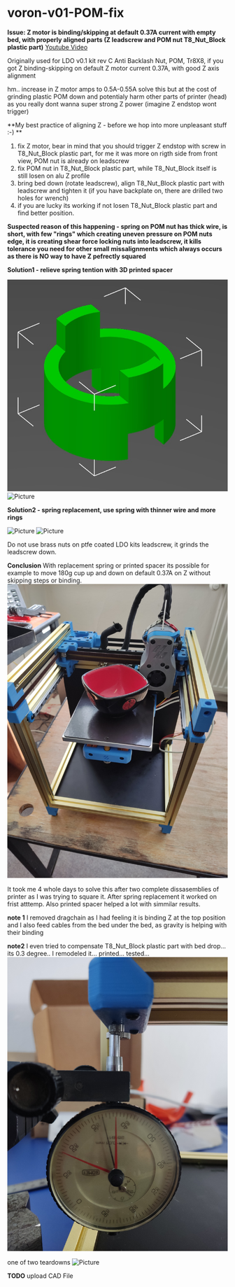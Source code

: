# voron-v01-POM-fix
**Issue: Z motor is binding/skipping at default 0.37A current with empty bed, with properly aligned parts (Z leadscrew and  POM nut T8_Nut_Block plastic part)**
[Youtube Video](https://youtu.be/tI24zk7298Q )

Originally used for LDO v0.1 kit rev C Anti Backlash Nut, POM, Tr8X8, if you got Z binding-skipping on default Z motor current 0.37A, with good Z axis alignment

hm.. increase in Z motor amps to 0.5A-0.55A solve this but at the cost of grinding plastic POM down and potentialy harm other parts of printer (head) as you really dont wanna super strong Z power (imagine Z endstop wont trigger)

**My best practice of aligning Z - before we hop into more unpleasant stuff :-) **
1. fix Z motor, bear in mind that you should trigger Z endstop with screw in T8_Nut_Block plastic part, for me it was more on rigth side from front view, POM nut is already on leadscrew
2. fix POM nut in T8_Nut_Block plastic part, while T8_Nut_Block itself is still losen on alu Z profile
3. bring bed down (rotate leadscrew), align T8_Nut_Block plastic part with leadscrew and tighten it (if you have backplate on, there are drilled two holes for wrench)
4. if you are lucky its working if not losen T8_Nut_Block plastic part and find better position.

**Suspected reason of this happening - spring on POM nut has thick wire, is short, with few "rings" which creating uneven pressure on POM nuts edge, it is creating shear force locking nuts into leadscrew, it kills tolerance you need for other small missalignments which always occurs as there is NO way to have Z pefrectly squared**

**Solution1 - relieve spring tention with 3D printed spacer**

![Picture](pictures/spacer_model.jpg)
![Picture](pictures/POM_with_spacer.jpg) 

**Solution2 - spring replacement, use spring with thinner wire and more rings**

![Picture](pictures/POM_spring_variations.jpg)
![Picture](pictures/POM_with_replacement_spring.jpg)

Do not use brass nuts on ptfe coated LDO kits leadscrew, it grinds the leadscrew down.

**Conclusion**
With replacement spring or printed spacer its possible for example to move 180g cup up and down on default 0.37A on Z without skipping steps or binding.
![Picture](pictures/180g_cup.jpg)

It took me 4 whole days to solve this after two complete dissasemblies of printer as I was trying to square it. After spring replacement it worked on frist atttemp. Also printed spacer helped a lot with simmilar results.

**note 1**
I removed dragchain as I had feeling it is binding Z at the top position and I also feed cables from the bed under the bed, as gravity is helping with their binding

**note2**
I even tried to compensate T8_Nut_Block plastic part with bed drop... its 0.3 degree.. I remodeled it... printed... tested...
![Picture](pictures/desperate_attemp.jpg)

one of two teardowns
![Picture](pictures/teardown.jpg )

**TODO**
upload CAD File
